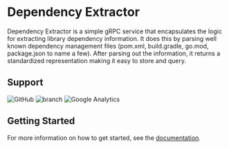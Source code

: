 # Dependency Extractor

Dependency Extractor is a simple gRPC service that encapsulates the logic for extracting library dependency information.
It does this by parsing well known dependency management files (pom.xml, build.gradle, go.mod, package.json to name a few).
After parsing out the information, it returns a standardized representation making it easy to store and query.

## Support

![GitHub](https://img.shields.io/github/license/depscloud/extractor.svg)
![branch](https://github.com/depscloud/extractor/workflows/branch/badge.svg?branch=main)
![Google Analytics](https://www.google-analytics.com/collect?v=1&cid=1&t=event&ec=repo&ea=open&dp=depscloud%2Fextractor&dt=depscloud%2Fextractor&tid=UA-143087272-2)

## Getting Started

For more information on how to get started, see the [documentation](https://deps.cloud/docs/).
